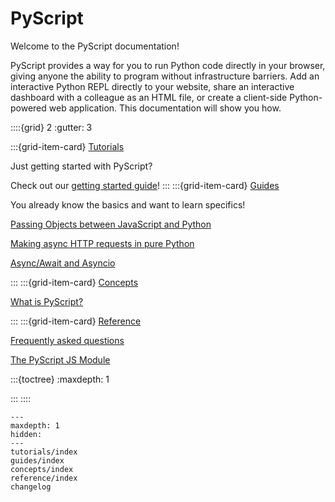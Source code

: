 # PyScript

Welcome to the PyScript documentation!

PyScript provides a way for you to run Python code directly in your browser, giving
anyone the ability to program without infrastructure barriers. Add an interactive
Python REPL directly to your website, share an interactive dashboard with a colleague
as an HTML file, or create a client-side Python-powered web application. This documentation
will show you how.

::::{grid} 2
:gutter: 3

:::{grid-item-card} [Tutorials](tutorials/index.md)

Just getting started with PyScript?

Check out our [getting started guide](tutorials/getting-started.md)!
:::
:::{grid-item-card} [Guides](guides/index.md)

You already know the basics and want to learn specifics!

[Passing Objects between JavaScript and Python](guides/passing-objects.md)

[Making async HTTP requests in pure Python](guides/http-requests.md)

[Async/Await and Asyncio](guides/asyncio.md)

:::
:::{grid-item-card} [Concepts](concepts/index.md)

[What is PyScript?](concepts/what-is-pyscript.md)

:::
:::{grid-item-card} [Reference](reference/index.md)

[Frequently asked questions](reference/faq.md)

[The PyScript JS Module](reference/modules/pyscript.md)

:::{toctree}
:maxdepth: 1

:::
::::

```{toctree}
---
maxdepth: 1
hidden:
---
tutorials/index
guides/index
concepts/index
reference/index
changelog
```
